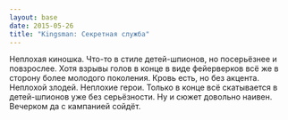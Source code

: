 ```yaml
---
layout: base
date: 2015-05-26
title: "Kingsman: Секретная служба"
---
```


Неплохая киношка. Что-то в стиле детей-шпионов, но посерьёзнее и повзрослее.
Хотя взрывы голов в конце в виде фейерверков всё же в сторону более молодого поколения.
Кровь есть, но без акцента. Неплохой злодей. Неплохие герои.
Только в конце всё скатывается в детей-шпионов уже без серьёзности.
Ну и сюжет довольно наивен. Вечерком да с кампанией сойдёт.
